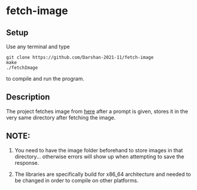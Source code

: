 # fetch-image

## Setup

Use any terminal and type

```
git clone https://github.com/Darshan-2021-11/fetch-image
make
./fetchImage
```

to compile and run the program.

## Description

The project fetches image from [here](https://www.pollination.ai) after a prompt is given, stores it in the very same directory after fetching the image.

## NOTE: 

1. You need to have the image folder beforehand to store images in that directory... otherwise errors will show up when attempting to save the response.

2. The libraries are specifically build for x86_64 architecture and needed to be changed in order to compile on other platforms.
